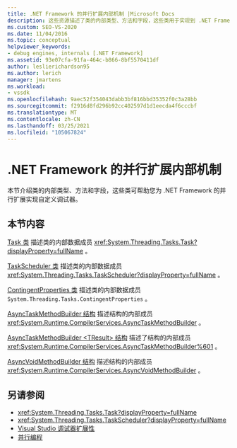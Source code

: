 ```yaml
---
title: .NET Framework 的并行扩展内部机制 |Microsoft Docs
description: 这些资源描述了类的内部类型、方法和字段，这些类用于实现到 .NET Framework 并行扩展的自定义调试器。
ms.custom: SEO-VS-2020
ms.date: 11/04/2016
ms.topic: conceptual
helpviewer_keywords:
- debug engines, internals [.NET Framework]
ms.assetid: 93e07cfa-91fa-464c-b866-8bf5570411df
author: leslierichardson95
ms.author: lerich
manager: jmartens
ms.workload:
- vssdk
ms.openlocfilehash: 9aec52f354043dabb3bf816bbd35352f0c3a28bb
ms.sourcegitcommit: f2916d8fd296b92cc402597d1d1eecda4f6cccbf
ms.translationtype: MT
ms.contentlocale: zh-CN
ms.lasthandoff: 03/25/2021
ms.locfileid: "105067824"
---
```

# <a name="parallel-extension-internals-for-the-net-framework"></a>.NET Framework 的并行扩展内部机制
本节介绍类的内部类型、方法和字段，这些类可帮助您为 .NET Framework 的并行扩展实现自定义调试器。

## <a name="in-this-section"></a>本节内容
 [Task 类](../../extensibility/debugger/task-class-internal-members.md) 描述类的内部数据成员 <xref:System.Threading.Tasks.Task?displayProperty=fullName> 。

 [TaskScheduler 类](../../extensibility/debugger/taskscheduler-class-internal-members.md) 描述类的内部数据成员 <xref:System.Threading.Tasks.TaskScheduler?displayProperty=fullName> 。

 [ContingentProperties 类](../../extensibility/debugger/contingentproperties-class-internal-members.md) 描述类的内部数据成员 `System.Threading.Tasks.ContingentProperties` 。

 [AsyncTaskMethodBuilder 结构](../../extensibility/debugger/asynctaskmethodbuilder-structure-internal-members.md) 描述结构的内部成员 <xref:System.Runtime.CompilerServices.AsyncTaskMethodBuilder> 。

 [AsyncTaskMethodBuilder \<TResult> 结构](../../extensibility/debugger/asynctaskmethodbuilder-tresult-structure-internal-members.md) 描述了结构的内部成员 <xref:System.Runtime.CompilerServices.AsyncTaskMethodBuilder%601> 。

 [AsyncVoidMethodBuilder 结构](../../extensibility/debugger/asyncvoidmethodbuilder-structure-internal-members.md) 描述结构的内部成员 <xref:System.Runtime.CompilerServices.AsyncVoidMethodBuilder> 。

## <a name="see-also"></a>另请参阅
- <xref:System.Threading.Tasks.Task?displayProperty=fullName>
- <xref:System.Threading.Tasks.TaskScheduler?displayProperty=fullName>
- [Visual Studio 调试器扩展性](../../extensibility/debugger/visual-studio-debugger-extensibility.md)
- [并行编程](/dotnet/standard/parallel-programming/index)
